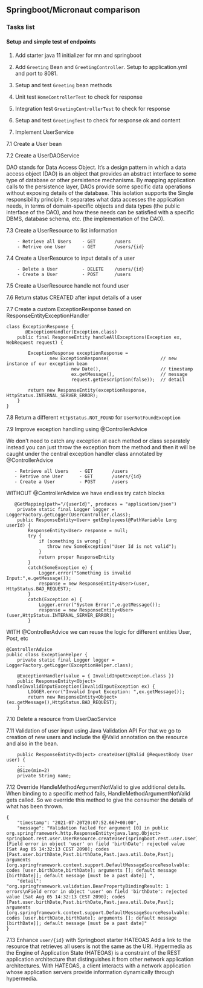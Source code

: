 ## Springboot/Micronaut comparison

### Tasks list
#### Setup and simple test of endpoints

1. Add starter java 11 initializer for mn and springboot

2. Add `Greeting` Bean and `GreetingController`. Setup to application.yml and port to 8081.

3. Setup and test `Greeting` bean methods

4. Unit test `HomeControllerTest` to check for response

5. Integration test `GreetingControllerTest` to check for response

6. Setup and test `GreetingTest` to check for response ok and content

7. Implement UserService

7.1 Create a User bean

7.2 Create a UserDAOService

DAO stands for Data Access Object. It’s a design pattern in which a data access object (DAO)
is an object that provides an abstract interface to some type of database or other persistence
mechanisms. By mapping application calls to the persistence layer, DAOs provide some specific
data operations without exposing details of the database. This isolation supports the Single
responsibility principle. It separates what data accesses the application needs, in terms of
domain-specific objects and data types (the public interface of the DAO), and how these needs
can be satisfied with a specific DBMS, database schema, etc. (the implementation of the DAO).

7.3 Create a UserResource to list information
```
    - Retrieve all Users    - GET       /users
    - Retrive one User      - GET       /users/{id}
```
7.4 Create a UserResource to input details of a user
```
    - Delete a User         - DELETE    /users/{id}
    - Create a User         - POST      /users
```
7.5 Create a UserResource handle not found user

7.6 Return status CREATED after input details of a user

7.7 Create a custom ExceptionResponse based on ResponseEntityExceptionHandler
```
class ExceptionResponse {
       @ExceptionHandler(Exception.class)
    public final ResponseEntity handleAllExceptions(Exception ex, WebRequest request) {

        ExceptionResponse exceptionResponse =
                new ExceptionResponse(                   // new instance of our exception bean
                        new Date(),                      // timestamp
                        ex.getMessage(),                 // message
                        request.getDescription(false));  // detail

        return new ResponseEntity(exceptionResponse, HttpStatus.INTERNAL_SERVER_ERROR);
    } 
}
```

7.8 Return a different `HttpStatus.NOT_FOUND` for `UserNotFoundException`

7.9 Improve exception handling using @ControllerAdvice

We don't need to catch any exception at each method or class separately instead you can just
throw the exception from the method and then it will be caught under the central exception
handler class annotated by @ControllerAdvice
```
   - Retrieve all Users    - GET       /users
   - Retrive one User      - GET       /users/{id}
   - Create a User         - POST      /users
```
WITHOUT @ControllerAdvice we have endless try catch blocks
```
   @GetMapping(path="/{userId}", produces = "application/json")
    private static final Logger logger = LoggerFactory.getLogger(UserController.class);
    public ResponseEntity<User> getEmployees(@PathVariable Long userId) {
        ResponseEntity<User> response = null;
        try { 
            if (something is wrong) {
               throw new SomeException("User Id is not valid");
            }
            return proper ResponseEntity
        }
        catch(SomeException e) {
            Logger.error("Something is invalid Input:",e.getMessage());
            response = new ResponseEntity<User>(user, HttpStatus.BAD_REQUEST);
        }
        catch(Exception e) {        
            Logger.error("System Error:",e.getMessage());
            response = new ResponseEntity<User>(user,HttpStatus.INTERNAL_SERVER_ERROR);
        }
```   
WITH @ControllerAdvice we can reuse the logic for different entities User, Post, etc
```
@ControllerAdvice
public class ExceptionHelper {
    private static final Logger logger = LoggerFactory.getLogger(ExceptionHelper.class);
    
    @ExceptionHandler(value = { InvalidInputException.class })
    public ResponseEntity<Object> handleInvalidInputException(InvalidInputException ex) {
        LOGGER.error("Invalid Input Exception: ",ex.getMessage());
        return new ResponseEntity<Object>(ex.getMessage(),HttpStatus.BAD_REQUEST);
    }
 ```
7.10 Delete a resource from UserDaoService

7.11 Validation of user input using Java Validation API
For that we go to creation of new users and include the @Valid annotation on the resource
and also in the bean.
```
    public ResponseEntity<Object> createUser(@Valid @RequestBody User user) {
    ...
    @Size(min=2)
    private String name;
```
7.12  Override HandleMethodArgumentNotValid to give additional details.
When binding to a specific method fails, HandleMethodArgumentNotValid gets called. So we 
override this method to give the consumer the details of what has been thrown.
```
{
    "timestamp": "2021-07-20T20:07:52.667+00:00",
    "message": "Validation failed for argument [0] in public org.springframework.http.ResponseEntity<java.lang.Object> springboot.rest.user.UserResource.createUser(springboot.rest.user.User): [Field error in object 'user' on field 'birthDate': rejected value [Sat Aug 05 14:32:13 CEST 2090]; codes [Past.user.birthDate,Past.birthDate,Past.java.util.Date,Past]; arguments [org.springframework.context.support.DefaultMessageSourceResolvable: codes [user.birthDate,birthDate]; arguments []; default message [birthDate]]; default message [must be a past date]] ",
    "detail": "org.springframework.validation.BeanPropertyBindingResult: 1 errors\nField error in object 'user' on field 'birthDate': rejected value [Sat Aug 05 14:32:13 CEST 2090]; codes [Past.user.birthDate,Past.birthDate,Past.java.util.Date,Past]; arguments [org.springframework.context.support.DefaultMessageSourceResolvable: codes [user.birthDate,birthDate]; arguments []; default message [birthDate]]; default message [must be a past date]"
}
```

7.13 Enhance `user/{id}` with Springboot starter HATEOAS
Add a link to the resource that retrieves all users is not the same as the URI.
Hypermedia as the Engine of Application State (HATEOAS) is a constraint of the REST 
application architecture that distinguishes it from other network application architectures.
With HATEOAS, a client interacts with a network application whose application servers provide 
information dynamically through hypermedia.
